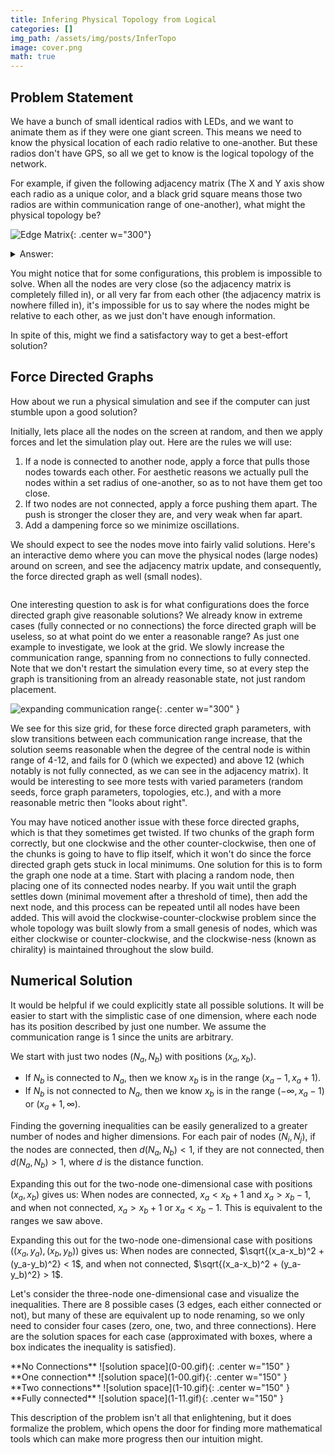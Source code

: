 ```yaml
---
title: Infering Physical Topology from Logical
categories: []
img_path: /assets/img/posts/InferTopo
image: cover.png
math: true
---
```


## Problem Statement
We have a bunch of small identical radios with LEDs, and we want to animate them as if they were one giant screen. This means we need to know the physical location of each radio relative to one-another. But these radios don't have GPS, so all we get to know is the logical topology of the network.

For example, if given the following adjacency matrix (The X and Y axis show each radio as a unique color, and a black grid square means those two radios are within communication range of one-another), what might the physical topology be?


![Edge Matrix](edge_matrix.png){: .center w="300"}


<details markdown=1><summary markdown="span">
Answer:
</summary>
It's not at all obvious, but this is a square grid of radios.

![Physical topology](physical_topo.png){: .center w="300"}

If you sort the columns rather then display them in random order, you can start to tell this is fairly symmetric topology.

![Sorted edge matrix](edge_matrix_sorted.png){: .center w="300"}

</details>


You might notice that for some configurations, this problem is impossible to solve. When all the nodes are very close (so the adjacency matrix is completely filled in), or all very far from each other (the adjacency matrix is nowhere filled in), it's impossible for us to say where the nodes might be relative to each other, as we just don't have enough information.

In spite of this, might we find a satisfactory way to get a best-effort solution?

## Force Directed Graphs

How about we run a physical simulation and see if the computer can just stumble upon a good solution?

Initially, lets place all the nodes on the screen at random, and then we apply forces and let the simulation play out. Here are the rules we will use:

1. If a node is connected to another node, apply a force that pulls those nodes towards each other. For aesthetic reasons we actually pull the nodes within a set radius of one-another, so as to not have them get too close. 
2. If two nodes are not connected, apply a force pushing them apart. The push is stronger the closer they are, and very weak when far apart.
3. Add a dampening force so we minimize oscillations.

We should expect to see the nodes move into fairly valid solutions. Here's an interactive demo where you can move the physical nodes (large nodes) around on screen, and see the adjacency matrix update, and consequently, the force directed graph as well (small nodes).

<div id="p5-canvas-container" style="
  display: flex;
  justify-content: center; /* Horizontal centering */
  align-items: center;     /* Vertical centering */
"></div>

<script src="/assets/js/p5.js"></script>
<script src="/assets/js/posts/InferTopo/sketch.js"></script>
<script src="/assets/js/posts/InferTopo/physicalNode.js"></script>
<script src="/assets/js/posts/InferTopo/edgeMatrix.js"></script>
<script src="/assets/js/posts/InferTopo/forceGraph.js"></script>

One interesting question to ask is for what configurations does the force directed graph give reasonable solutions? We already know in extreme cases (fully connected or no connections) the force directed graph will be useless, so at what point do we enter a reasonable range? As just one example to investigate, we look at the grid. We slowly increase the communication range, spanning from no connections to fully connected. Note that we don't restart the simulation every time, so at every step the graph is transitioning from an already reasonable state, not just random placement.

![expanding communication range](expansion.gif){: .center w="300" }

We see for this size grid, for these force directed graph parameters, with slow transitions between each communication range increase, that the solution seems reasonable when the degree of the central node is within range of 4-12, and fails for 0 (which we expected) and above 12 (which notably is not fully connected, as we can see in the adjacency matrix). It would be interesting to see more tests with varied parameters (random seeds, force graph parameters, topologies, etc.), and with a more reasonable metric then "looks about right".

You may have noticed another issue with these force directed graphs, which is that they sometimes get twisted. If two chunks of the graph form correctly, but one clockwise and the other counter-clockwise, then one of the chunks is going to have to flip itself, which it won't do since the force directed graph gets stuck in local minimums. One solution for this is to form the graph one node at a time. Start with placing a random node, then placing one of its connected nodes nearby. If you wait until the graph settles down (minimal movement after a threshold of time), then add the next node, and this process can be repeated until all nodes have been added. This will avoid the clockwise-counter-clockwise problem since the whole topology was built slowly from a small genesis of nodes, which was either clockwise or counter-clockwise, and the clockwise-ness (known as chirality) is maintained throughout the slow build.

## Numerical Solution

It would be helpful if we could explicitly state all possible solutions. It will be easier to start with the simplistic case of one dimension, where each node has its position described by just one number. We assume the communication range is $1$ since the units are arbitrary.

We start with just two nodes $(N_a, N_b)$ with positions $(x_a, x_b)$.

- If $N_b$ is connected to $N_a$, then we know $x_b$ is in the range $(x_a-1,x_a+1)$.
- If $N_b$ is not connected to $N_a$, then we know $x_b$ is in the range $(-\infty,x_a-1)$ or $(x_a+1, \infty)$.

Finding the governing inequalities can be easily generalized to a greater number of nodes and higher dimensions. For each pair of nodes $(N_i, N_j)$, if the nodes are connected, then $d(N_a, N_b) < 1$, if they are not connected, then $d(N_a, N_b) > 1$, where $d$ is the distance function. 

Expanding this out for the two-node one-dimensional case with positions $(x_a, x_b)$ gives us: When nodes are connected, $x_a < x_b + 1$ and $x_a > x_b - 1$, and when not connected, $x_a > x_b + 1$ or $x_a < x_b - 1$. This is equivalent to the ranges we saw above.

Expanding this out for the two-node one-dimensional case with positions $((x_a, y_a), (x_b, y_b))$ gives us: When nodes are connected, $\sqrt{(x_a-x_b)^2 + (y_a-y_b)^2} < 1$, and when not connected, $\sqrt{(x_a-x_b)^2 + (y_a-y_b)^2} > 1$. 

Let's consider the three-node one-dimensional case and visualize the inequalities. There are 8 possible cases (3 edges, each either connected or not), but many of these are equivalent up to node renaming, so we only need to consider four cases (zero, one, two, and three connections). Here are the solution spaces for each case (approximated with boxes, where a box indicates the inequality is satisfied).

<div class="row align-items-center">
<div class="col-md-3 text-center" markdown="1">
**No Connections**
![solution space](0-00.gif){: .center w="150" }
</div>
<div class="col-md-3 text-center" markdown="1">
**One connection**
![solution space](1-00.gif){: .center w="150" }
</div>
<div class="col-md-3 text-center" markdown="1">
**Two connections**
![solution space](1-10.gif){: .center w="150" }
</div>
<div class="col-md-3 text-center" markdown="1">
**Fully connected**
![solution space](1-11.gif){: .center w="150" }
</div>
</div>

This description of the problem isn't all that enlightening, but it does formalize the problem, which opens the door for finding more mathematical tools which can make more progress then our intuition might.